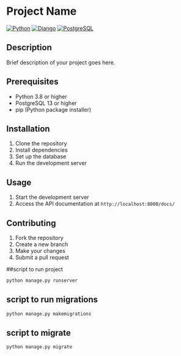 # Project Name

[![Python](https://img.shields.io/badge/Python-3.8%2B-blue.svg)](https://www.python.org/)
[![Django](https://img.shields.io/badge/Django-4.2%2B-green.svg)](https://www.djangoproject.com/)
[![PostgreSQL](https://img.shields.io/badge/PostgreSQL-13%2B-blue.svg)](https://www.postgresql.org/)

## Description
Brief description of your project goes here.

## Prerequisites
- Python 3.8 or higher
- PostgreSQL 13 or higher
- pip (Python package installer)

## Installation

1. Clone the repository
2. Install dependencies
3. Set up the database
4. Run the development server

## Usage

1. Start the development server
2. Access the API documentation at `http://localhost:8000/docs/`

## Contributing

1. Fork the repository
2. Create a new branch
3. Make your changes
4. Submit a pull request


##script to run project

```bash
python manage.py runserver
```

## script to run migrations
```bash
python manage.py makemigrations
```

## script to migrate
```bash
python manage.py migrate
```

